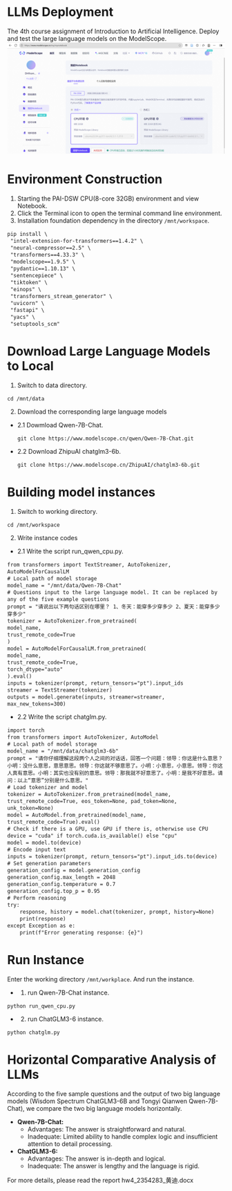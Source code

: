 # LLMs Deployment
The 4th course assignment of Introduction to Artificial Intelligence. Deploy and test the large language models on the ModelScope.
![](ModelScopeNotebook.png)

# Environment Construction
1. Starting the PAI-DSW CPU(8-core 32GB) environment and view Notebook.
2. Click the Terminal icon to open the terminal command line environment.
3. Installation foundation dependency in the directory `/mnt/workspace`.
```
pip install \
 "intel-extension-for-transformers==1.4.2" \
 "neural-compressor==2.5" \
 "transformers==4.33.3" \
 "modelscope==1.9.5" \
 "pydantic==1.10.13" \
 "sentencepiece" \
 "tiktoken" \
 "einops" \
 "transformers_stream_generator" \
 "uvicorn" \
 "fastapi" \
 "yacs" \
 "setuptools_scm"
```
# Download Large Language Models to Local
1. Switch to data directory.
```
cd /mnt/data
```
2. Download the corresponding large language models
- 2.1 Dowmload Qwen-7B-Chat.
   ```
   git clone https://www.modelscope.cn/qwen/Qwen-7B-Chat.git
   ```
- 2.2 Download ZhipuAI chatglm3-6b.
   ```
   git clone https://www.modelscope.cn/ZhipuAI/chatglm3-6b.git
   ```
# Building model instances
1. Switch to working directory.
```
cd /mnt/workspace
```
2.  Write instance codes
- 2.1 Write the script run_qwen_cpu.py.
```
from transformers import TextStreamer, AutoTokenizer, AutoModelForCausalLM
# Local path of model storage
model_name = "/mnt/data/Qwen-7B-Chat"
# Questions input to the large language model. It can be replaced by any of the five example questions
prompt = "请说出以下两句话区别在哪里？ 1、冬天：能穿多少穿多少 2、夏天：能穿多少穿多少" 
tokenizer = AutoTokenizer.from_pretrained(
model_name,
trust_remote_code=True
)
model = AutoModelForCausalLM.from_pretrained(
model_name,
trust_remote_code=True,
torch_dtype="auto"
).eval()
inputs = tokenizer(prompt, return_tensors="pt").input_ids
streamer = TextStreamer(tokenizer)
outputs = model.generate(inputs, streamer=streamer, max_new_tokens=300)
```
- 2.2 Write the script chatglm.py.
```
import torch
from transformers import AutoTokenizer, AutoModel
# Local path of model storage
model_name = "/mnt/data/chatglm3-6b"   
prompt = "请你仔细理解这段两个人之间的对话话，回答一个问题：领导：你这是什么意思？小明：没什么意思，意思意思。领导：你这就不够意思了。小明：小意思，小意思。领导：你这人真有意思。小明：其实也没有别的意思。领导：那我就不好意思了。小明：是我不好意思。请问：以上“意思”分别是什么意思。"
# Load tokenizer and model
tokenizer = AutoTokenizer.from_pretrained(model_name, trust_remote_code=True, eos_token=None, pad_token=None, unk_token=None)
model = AutoModel.from_pretrained(model_name, trust_remote_code=True).eval()
# Check if there is a GPU, use GPU if there is, otherwise use CPU
device = "cuda" if torch.cuda.is_available() else "cpu"
model = model.to(device)
# Encode input text
inputs = tokenizer(prompt, return_tensors="pt").input_ids.to(device)
# Set generation parameters
generation_config = model.generation_config
generation_config.max_length = 2048
generation_config.temperature = 0.7
generation_config.top_p = 0.95
# Perform reasoning
try:
    response, history = model.chat(tokenizer, prompt, history=None)
    print(response)
except Exception as e:
    print(f"Error generating response: {e}")
```
# Run Instance
Enter the working directory `/mnt/workplace`. And run the instance.
- 1. run Qwen-7B-Chat instance.
```
python run_qwen_cpu.py
```
- 2. run ChatGLM3-6 instance.
```
python chatglm.py
```
# Horizontal Comparative Analysis of LLMs
According to the five sample questions and the output of two big language models (Wisdom Spectrum ChatGLM3-6B and Tongyi Qianwen Qwen-7B-Chat), we compare the two big language models horizontally.
- **Qwen-7B-Chat:**
  - Advantages: The answer is straightforward and natural.
  - Inadequate: Limited ability to handle complex logic and insufficient attention to detail processing.
- **ChatGLM3-6:**
  - Advantages: The answer is in-depth and logical.
  - Inadequate: The answer is lengthy and the language is rigid.

For more details, please read the report hw4_2354283_黄迪.docx











